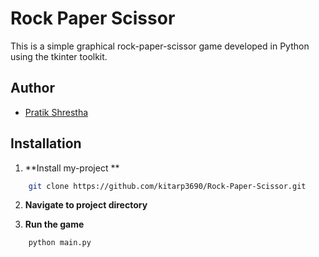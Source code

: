 
# Rock Paper Scissor

This is a simple graphical rock-paper-scissor game developed in Python using the tkinter toolkit.



## Author

- [Pratik Shrestha](https://github.com/kitarp3690)


## Installation

1) **Install my-project **
```bash
    git clone https://github.com/kitarp3690/Rock-Paper-Scissor.git
```
2) **Navigate to project directory**

3) **Run the game**
```bash
    python main.py
```
    
